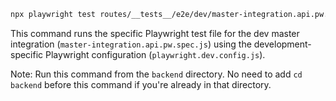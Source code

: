 ```bash
npx playwright test routes/__tests__/e2e/dev/master-integration.api.pw.spec.js -c playwright.dev.config.js
```

This command runs the specific Playwright test file for the dev master integration (`master-integration.api.pw.spec.js`) using the development-specific Playwright configuration (`playwright.dev.config.js`). 

Note: Run this command from the `backend` directory. No need to add `cd backend` before this command if you're already in that directory. 
